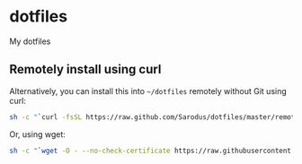 # dotfiles
My dotfiles


## Remotely install using curl

Alternatively, you can install this into `~/dotfiles` remotely without Git using curl:

```sh
sh -c "`curl -fsSL https://raw.github.com/Sarodus/dotfiles/master/remote_setup.sh`"
```

Or, using wget:

```sh
sh -c "`wget -O - --no-check-certificate https://raw.githubusercontent.com/Sarodus/dotfiles/master/remote_setup.sh`"
```
